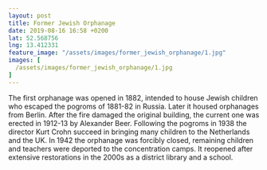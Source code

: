 ```yaml
---
layout: post
title: Former Jewish Orphanage
date: 2019-08-16 16:58 +0200
lat: 52.568756
lng: 13.412331
feature_image: "/assets/images/former_jewish_orphanage/1.jpg"
images: [
  /assets/images/former_jewish_orphanage/1.jpg
]
---
```


The first orphanage was opened in 1882, intended to house Jewish children who escaped the pogroms of 1881-82 in Russia. Later it housed orphanages from Berlin. After the fire damaged the original building, the current one was erected in 1912-13 by Alexander Beer. Following the pogroms in 1938 the director Kurt Crohn succeed in bringing many children to the Netherlands and the UK. In 1942 the orphanage was forcibly closed, remaining children and teachers were deported to the concentration camps. It reopened after extensive restorations in the 2000s as a district library and a school.
